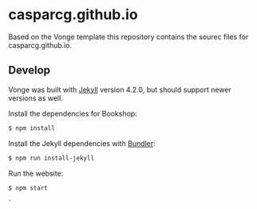 # casparcg.github.io

Based on the Vonge template this repository contains the sourec files for casparcg.github.io.

## Develop

Vonge was built with [Jekyll](http://jekyllrb.com/) version 4.2.0, but should support newer versions as well.

Install the dependencies for Bookshop:

```bash
$ npm install
```

Install the Jekyll dependencies with [Bundler](http://bundler.io/):

```bash
$ npm run install-jekyll
```

Run the website:

```bash
$ npm start
```

`
